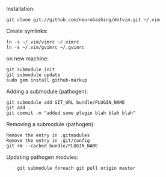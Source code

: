 Installation: 

	git clone git://github.com/neurobashing/dotvim.git ~/.vim

Create symlinks:

	ln -s ~/.vim/vimrc ~/.vimrc
	ln -s ~/.vim/gvimrc ~/.gvimrc

on new machine:
	
	git submodule init
	git submodule update
	sudo gem install github-markup

Adding a submodule \(pathogen\):

	git submodule add GIT_URL bundle/PLUGIN_NAME
	git add .
	git commit -m "added some plugin blah blah blah"

Removing a submodule \(pathogen\):

	Remove the entry in .gitmodules
	Remove the entry in .git/config
	git rm --cached bundle/PLUGIN_NAME

Updating pathogen modules:

        git submodule foreach git pull origin master
